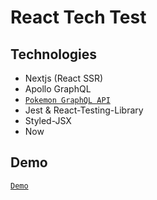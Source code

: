 # React Tech Test

## Technologies

- Nextjs (React SSR)
- Apollo GraphQL
- [`Pokemon GraphQL API`](https://github.com/lucasbento/graphql-pokemon)
- Jest & React-Testing-Library
- Styled-JSX
- Now

## Demo

[`Demo`](https://react-tech-test.anuezpc.now.sh/)